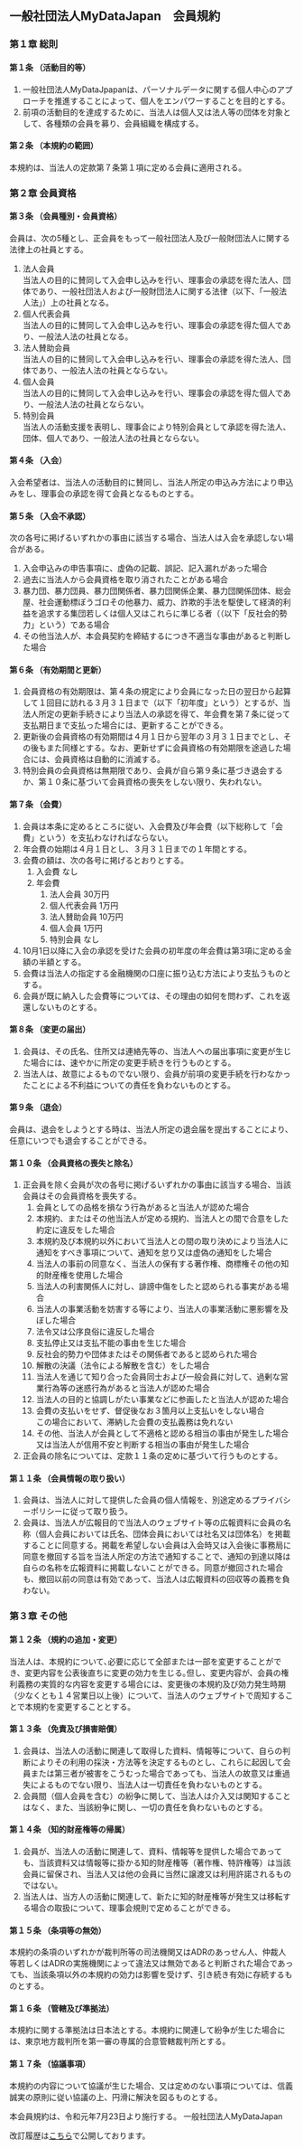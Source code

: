 ## 一般社団法人MyDataJapan　会員規約

### 第１章 総則
#### 第１条 （活動目的等）
1. 一般社団法人MyDataJpapanは、パーソナルデータに関する個人中心のアプローチを推進することによって、個人をエンパワーすることを目的とする。
2. 前項の活動目的を達成するために、当法人は個人又は法人等の団体を対象として、各種類の会員を募り、会員組織を構成する。

#### 第２条 （本規約の範囲）
本規約は、当法人の定款第７条第１項に定める会員に適用される。

### 第２章 会員資格
#### 第３条 （会員種別・会員資格）
会員は、次の5種とし、正会員をもって一般社団法人及び一般財団法人に関する法律上の社員とする。  
1. 法人会員  
当法人の目的に賛同して入会申し込みを行い、理事会の承認を得た法人、団体であり、一般社団法人および一般財団法人に関する法律（以下、「一般法人法」）上の社員となる。
2. 個人代表会員  
当法人の目的に賛同して入会申し込みを行い、理事会の承認を得た個人であり、一般法人法の社員となる。
3. 法人賛助会員  
当法人の目的に賛同して入会申し込みを行い、理事会の承認を得た法人、団体であり、一般法人法の社員とならない。
4. 個人会員  
当法人の目的に賛同して入会申し込みを行い、理事会の承認を得た個人であり、一般法人法の社員とならない。
5. 特別会員  
当法人の活動支援を表明し、理事会により特別会員として承認を得た法人、団体、個人であり、一般法人法の社員とならない。

#### 第４条 （入会）
入会希望者は、当法人の活動目的に賛同し、当法人所定の申込み方法により申込みをし、理事会の承認を得て会員となるものとする。

#### 第５条 （入会不承認）
次の各号に掲げるいずれかの事由に該当する場合、当法人は入会を承認しない場合がある。
 1. 入会申込みの申告事項に、虚偽の記載、誤記、記入漏れがあった場合
 2. 過去に当法人から会員資格を取り消されたことがある場合
 3. 暴力団、暴力団員、暴力団関係者、暴力団関係企業、暴力団関係団体、総会屋、社会運動標ぼうゴロその他暴力、威力、詐欺的手法を駆使して経済的利益を追求する集団若しくは個人又はこれらに準じる者（（以下「反社会的勢力」という）である場合
 4. その他当法人が、本会員契約を締結するにつき不適当な事由があると判断した場合

#### 第６条 （有効期間と更新）
1. 会員資格の有効期限は、第４条の規定により会員になった日の翌日から起算して１回目に訪れる３月３１日まで（以下「初年度」という）とするが、当法人所定の更新手続きにより当法人の承認を得て、年会費を第７条に従って支払期日まで支払った場合には、更新することができる。
2. 更新後の会員資格の有効期間は４月１日から翌年の３月３１日までとし、その後もまた同様とする。なお、更新せずに会員資格の有効期限を途過した場合には、会員資格は自動的に消滅する。
3. 特別会員の会員資格は無期限であり、会員が自ら第９条に基づき退会するか、第１０条に基づいて会員資格の喪失をしない限り、失われない。

#### 第７条 （会費）
1. 会員は本条に定めるところに従い、入会費及び年会費（以下総称して「会費」という）を支払わなければならない。
2. 年会費の始期は４月１日とし、３月３１日までの１年間とする。
3. 会費の額は、次の各号に掲げるとおりとする。
    1. 入会費 なし
    2. 年会費
        1. 法人会員 30万円
        2. 個人代表会員 1万円
        3. 法人賛助会員 10万円
        4. 個人会員 1万円
        5. 特別会員 なし
4. 10月1日以降に入会の承認を受けた会員の初年度の年会費は第3項に定める金額の半額とする。
5. 会費は当法人の指定する金融機関の口座に振り込む方法により支払うものとする。
6. 会員が既に納入した会費等については、その理由の如何を問わず、これを返還しないものとする。

#### 第８条 （変更の届出）
1. 会員は、その氏名、住所又は連絡先等の、当法人への届出事項に変更が生じた場合には、速やかに所定の変更手続きを行うものとする。
2. 当法人は、故意によるものでない限り、会員が前項の変更手続を行わなかったことによる不利益についての責任を負わないものとする。

#### 第９条 （退会）
会員は、退会をしようとする時は、当法人所定の退会届を提出することにより、任意にいつでも退会することができる。

#### 第１０条 （会員資格の喪失と除名）
1. 正会員を除く会員が次の各号に掲げるいずれかの事由に該当する場合、当該会員はその会員資格を喪失する。
    1. 会員としての品格を損なう行為があると当法人が認めた場合
    2. 本規約、またはその他当法人が定める規約、当法人との間で合意をした約定に違反をした場合
    3. 本規約及び本規約以外において当法人との間の取り決めにより当法人に通知をすべき事項について、通知を怠り又は虚偽の通知をした場合
    4. 当法人の事前の同意なく、当法人の保有する著作権、商標権その他の知的財産権を使用した場合
    5. 当法人の利害関係人に対し、誹謗中傷をしたと認められる事実がある場合
    6. 当法人の事業活動を妨害する等により、当法人の事業活動に悪影響を及ぼした場合
    7. 法令又は公序良俗に違反した場合
    8. 支払停止又は支払不能の事由を生じた場合
    9. 反社会的勢力や団体またはその関係者であると認められた場合
    10. 解散の決議（法令による解散を含む）をした場合
    11. 当法人を通じて知り合った会員同士および一般会員に対して、過剰な営業行為等の迷惑行為があると当法人が認めた場合
    12. 当法人の目的と協調しがたい事業などに参画したと当法人が認めた場合
    13. 会費の支払いをせず、督促後なお３箇月以上支払いをしない場合  
この場合において、滞納した会費の支払義務は免れない
    14. その他、当法人が会員として不適格と認める相当の事由が発生した場合又は当法人が信用不安と判断する相当の事由が発生した場合
2. 正会員の除名については、定款１１条の定めに基づいて行うものとする。

#### 第１１条 （会員情報の取り扱い）
1. 会員は、当法人に対して提供した会員の個人情報を、別途定めるプライバシーポリシーに従って取り扱う。
2. 会員は、当法人が広報目的で当法人のウェブサイト等の広報資料に会員の名称（個人会員においては氏名、団体会員においては社名又は団体名）を掲載することに同意する。掲載を希望しない会員は入会時又は入会後に事務局に同意を撤回する旨を当法人所定の方法で通知することで、通知の到達以降は自らの名称を広報資料に掲載しないことができる。同意が撤回された場合も、撤回以前の同意は有効であって、当法人は広報資料の回収等の義務を負わない。

### 第３章 その他
#### 第１２条 （規約の追加・変更）
当法人は、本規約について､必要に応じて全部または一部を変更することができ、変更内容を公表後直ちに変更の効力を生じる｡但し、変更内容が、会員の権利義務の実質的な内容を変更する場合には、変更後の本規約及び効力発生時期（少なくとも１４営業日以上後）について、当法人のウェブサイトで周知することで本規約を変更することとする。


#### 第１３条 （免責及び損害賠償）
1. 会員は、当法人の活動に関連して取得した資料、情報等について、自らの判断によりその利用の採決・方法等を決定するものとし、これらに起因して会員または第三者が被害をこうむった場合であっても、当法人の故意又は重過失によるものでない限り、当法人は一切責任を負わないものとする。
2. 会員間（個人会員を含む）の紛争に関して、当法人は介入又は関知することはなく、また、当該紛争に関し、一切の責任を負わないものとする。

#### 第１４条 （知的財産権等の帰属）
1. 会員が、当法人の活動に関連して、資料、情報等を提供した場合であっても、当該資料又は情報等に掛かる知的財産権等（著作権、特許権等）は当該会員に留保され、当法人又は他の会員に当然に譲渡又は利用許諾されるものではない。
2. 当法人は、当方人の活動に関連して、新たに知的財産権等が発生又は移転する場合の取扱について、理事会規則で定めることができる。

#### 第１５条 （条項等の無効）
本規約の条項のいずれかが裁判所等の司法機関又はADRのあっせん人、仲裁人等若しくはADRの実施機関によって違法又は無効であると判断された場合であっても、当該条項以外の本規約の効力は影響を受けず、引き続き有効に存続するものとする。

#### 第１６条 （管轄及び準拠法）
本規約に関する準拠法は日本法とする。本規約に関連して紛争が生じた場合には、東京地方裁判所を第一審の専属的合意管轄裁判所とする。

#### 第１７条 （協議事項）
本規約の内容について協議が生じた場合、又は定めのない事項については、信義誠実の原則に従い協議の上、円滑に解決を図るものとする。

本会員規約は、令和元年7月23日より施行する。
一般社団法人MyDataJapan

改訂履歴は[こちら](https://github.com/MyDataJapan/documents/commits/master/membership_agreement/index.markdown)で公開しております。

